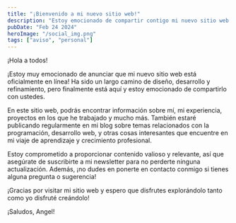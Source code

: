 ```yaml
---
title: "¡Bienvenido a mi nuevo sitio web!"
description: "Estoy emocionado de compartir contigo mi nuevo sitio web. ¡Explora y descubre más sobre mí y mi trabajo!"
pubDate: "Feb 24 2024"
heroImage: "/social_img.png"
tags: ["aviso", "personal"]
---
```


¡Hola a todos!

¡Estoy muy emocionado de anunciar que mi nuevo sitio web está oficialmente en línea! Ha sido un largo camino de diseño, desarrollo y refinamiento, pero finalmente está aquí y estoy emocionado de compartirlo con ustedes.

En este sitio web, podrás encontrar información sobre mí, mi experiencia, proyectos en los que he trabajado y mucho más. También estaré publicando regularmente en mi blog sobre temas relacionados con la programación, desarrollo web, y otras cosas interesantes que encuentre en mi viaje de aprendizaje y crecimiento profesional.

Estoy comprometido a proporcionar contenido valioso y relevante, así que asegúrate de suscribirte a mi newsletter para no perderte ninguna actualización. Además, ¡no dudes en ponerte en contacto conmigo si tienes alguna pregunta o sugerencia!

¡Gracias por visitar mi sitio web y espero que disfrutes explorándolo tanto como yo disfruté creándolo!

¡Saludos,
Angel!

